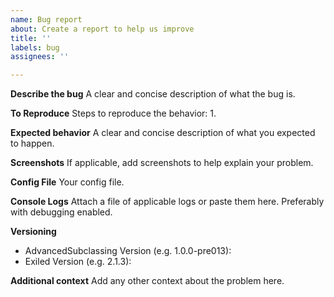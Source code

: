 ```yaml
---
name: Bug report
about: Create a report to help us improve
title: ''
labels: bug
assignees: ''

---
```


**Describe the bug**
A clear and concise description of what the bug is.

**To Reproduce**
Steps to reproduce the behavior:
1. 

**Expected behavior**
A clear and concise description of what you expected to happen.

**Screenshots**
If applicable, add screenshots to help explain your problem.

**Config File**
Your config file.

**Console Logs**
 Attach a file of applicable logs or paste them here. Preferably with debugging enabled.

**Versioning**
 - AdvancedSubclassing Version (e.g. 1.0.0-pre013):
 - Exiled Version (e.g. 2.1.3):

**Additional context**
Add any other context about the problem here.
